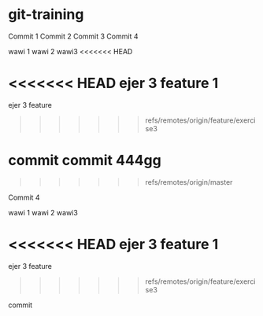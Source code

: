 # git-training

Commit 1
Commit 2
Commit 3
Commit 4

wawi 1
wawi 2
wawi3
<<<<<<< HEAD

<<<<<<< HEAD
ejer 3 feature 1
=======
ejer 3 feature
>>>>>>> refs/remotes/origin/feature/exercise3


commit
commit 444gg
=======
>>>>>>> refs/remotes/origin/master

Commit 4

wawi 1
wawi 2
wawi3

<<<<<<< HEAD
ejer 3 feature 1
=======
ejer 3 feature
>>>>>>> refs/remotes/origin/feature/exercise3


commit
